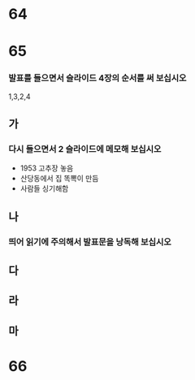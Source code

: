 # 64
# 65
### 발표를 들으면서 슬라이드 4장의 순서를 써 보십시오
1,3,2,4
## 가
### 다시 들으면서 2 슬라이드에 메모해 보십시오
* 1953 고추장 놓음
* 산당동에서 집 똑뽁이 만듬
* 사람들 싱기해함
## 나
### 띄어 읽기에 주의해서 발표문을 낭독해 보십시오
## 다
## 라
## 마
# 66